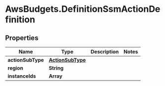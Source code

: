 # AwsBudgets.DefinitionSsmActionDefinition

## Properties

Name | Type | Description | Notes
------------ | ------------- | ------------- | -------------
**actionSubType** | [**ActionSubType**](ActionSubType.md) |  | 
**region** | **String** |  | 
**instanceIds** | **Array** |  | 


